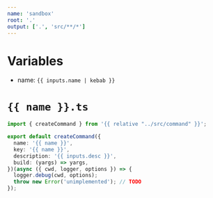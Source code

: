 ```yaml
---
name: 'sandbox'
root: '.'
output: ['.', 'src/**/*']
---
```


# Variables

- name: `{{ inputs.name | kebab }}`

# `{{ name }}.ts`

```typescript
import { createCommand } from '{{ relative "../src/command" }}';

export default createCommand({
  name: '{{ name }}',
  key: '{{ name }}',
  description: '{{ inputs.desc }}',
  build: (yargs) => yargs,
})(async ({ cwd, logger, options }) => {
  logger.debug(cwd, options);
  throw new Error('unimplemented'); // TODO
});
```
